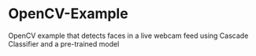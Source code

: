 # OpenCV-Example
OpenCV example that detects faces in a live webcam feed using Cascade Classifier and a pre-trained model
